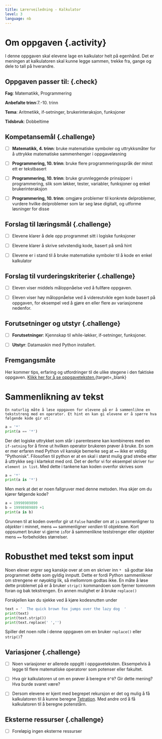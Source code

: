 ```yaml
---
title: Lærerveiledning - Kalkulator
level: 3
language: nb
---
```



# Om oppgaven {.activity}

I denne oppgaven skal elevene lage en kalkulator helt på egenhånd. Det er meningen
at kalkulatoren skal kunne legge sammen, trekke fra, gange og dele to tall på hverandre.


## Oppgaven passer til: {.check}

 __Fag__: Matematikk, Programmering

 __Anbefalte trinn__:7.-10. trinn

 __Tema__: Aritmetikk, if-setninger, brukerinteraksjon, funksjoner

 __Tidsbruk__: Dobbeltime


## Kompetansemål {.challenge}

 - [ ] __Matematikk, 4. trinn__: bruke matematiske symboler og uttrykksmåter for å uttrykke matematiske sammenhenger i oppgaveløsning

 - [ ] __Programmering, 10. trinn__: bruke flere programmeringsspråk der minst ett er tekstbasert

 - [ ] __Programmering, 10. trinn__: bruke grunnleggende prinsipper i programmering, slik som løkker, tester, variabler, funksjoner og enkel brukerinteraksjon

 - [ ] __Programmering, 10. trinn__: omgjøre problemer til konkrete delproblemer, vurdere hvilke delproblemer som lar seg løse digitalt, og utforme løsninger for disse


## Forslag til læringsmål {.challenge}

 - [ ] Elevene klarer å dele opp programmet sitt i logiske funksjoner

 - [ ] Elevene klarer å skrive selvstendig kode, basert på små hint

 - [ ] Elevene er i stand til å bruke matematiske symboler til å kode en enkel kalkulator


## Forslag til vurderingskriterier {.challenge}

- [ ] Eleven viser middels måloppnåelse ved å fullføre oppgaven.

- [ ] Eleven viser høy måloppnåelse ved å videreutvikle egen kode basert på oppgaven, for eksempel ved å gjøre en eller flere av variasjonene nedenfor.


## Forutsetninger og utstyr {.challenge}

 - [ ]  __Forutsetninger__: Kjennskap til while-løkker, if-setninger, funksjoner.

 - [ ]  __Utstyr__: Datamaskin med Python installert.


## Fremgangsmåte

 Her kommer tips, erfaring og utfordringer til de ulike stegene i den faktiske oppgaven. [Klikk her for å se oppgaveteksten.](../kalkulator/kalkulator.html){target=_blank}

# Sammenlikning av tekst
    En naturlig måte å løse oppgaven for elevene på er å sammenlikne en tekststreng med en operator. Et hint en kan gi elevene er å spørre hva følgende kode gir ut:

```python
a = '*'
print(a == '*')
```

Der det logiske uttrykket som står i parentesene kan kombineres med en `if-setning` for å finne ut hvilken operator brukeren prøver å bruke. En som er mer erfaren med Python vil kanskje bemerke seg at `==` ikke er veldig "Pythonisk". Filosofien til python er at en skal i størst mulig grad strebe etter å uttrykke seg i klartekst med ord. Det er derfor vi for eksempel skriver `for element in list`. Med dette i tankene kan koden ovenfor skrives som


```python
a = '*'
print(a is '*')
```

Men merk at det er noen fallgruver med denne metoden. Hva skjer om du kjører følgende kode?

```python
a = 19998989890
b = 19998989889 +1
print(a is b)
```

Grunnen til at koden ovenfor gir ut `False` handler om at `is` sammenligner to *objekter* i minnet, mens `==` sammenligner *verdien* til objektene. Kort oppsumert bruker vi gjerne `is`for å sammenlikne teststrenger eller objekter  mens `==` forbeholdes størrelser.

# Robusthet med tekst som input

Noen elever ergrer seg kanskje over at om en skriver inn `* ` så godtar ikke programmet dette som gyldig innputt. Dette er fordi Python sammenlikner om strengene er *nøyaktig* lik, så mellomrom godtas ikke. En måte å løse dette problemet på er å bruker `strip()` kommandoen som fjerner tomromm foran og bak tekstrengen. En annen mulighet er å bruke `replace()`

Forskjellen kan du sjekke ved å kjøre kodesnutten under

```python
text = '  The quick brown fox jumps over the lazy dog  '
print(text)
print(text.strip())
print(text.replace(' ','')
```

Spiller det noen rolle i denne oppgaven om en bruker `replace()` eller `strip()`?


## Variasjoner {.challenge}

- [ ] Noen variasjoner er allerede oppgitt i oppgaveteksten. Eksempelvis å legge til flere matematiske operatorer som potenser eller fakultet.

- [ ] Hva gir kalkulatoren ut om en prøver å beregne `0^0`? Gir dette mening? Hva burde svaret være?

- [ ] Dersom elevene er kjent med begrepet rekursjon er det og mulig å få kalkulatoren til å kunne beregne [Tetration](https://en.wikipedia.org/wiki/Tetration). Med andre ord å få kalkulatoren til å beregne potenstårn.


## Eksterne ressurser {.challenge}

- [ ] Foreløpig ingen eksterne ressurser

